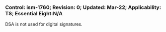 ### Control: ism-1760; Revision: 0; Updated: Mar-22; Applicability: TS; Essential Eight:N/A
<p>DSA is not used for digital signatures.</p>